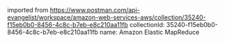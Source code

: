 imported from https://www.postman.com/api-evangelist/workspace/amazon-web-services-aws/collection/35240-f15eb0b0-8456-4c8c-b7eb-e8c210aa11fb
collectionId: 35240-f15eb0b0-8456-4c8c-b7eb-e8c210aa11fb
name: Amazon Elastic MapReduce